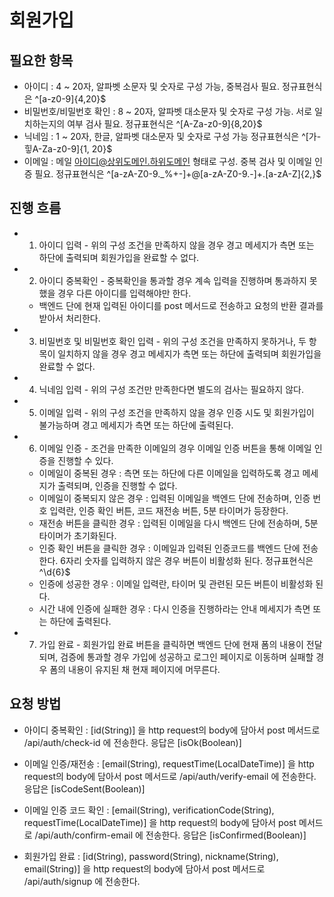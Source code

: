 # 회원가입

## 필요한 항목
- 아이디 : 4 ~ 20자, 알파벳 소문자 및 숫자로 구성 가능, 중복검사 필요. 정규표현식은 ^[a-z0-9]{4,20}$
- 비밀번호/비밀번호 확인 : 8 ~ 20자, 알파벳 대소문자 및 숫자로 구성 가능. 서로 일치하는지의 여부 검사 필요. 정규표현식은 ^[A-Za-z0-9]{8,20}$
- 닉네임 : 1 ~ 20자, 한글, 알파벳 대소문자 및 숫자로 구성 가능 정규표현식은 ^[가-힣A-Za-z0-9]{1, 20}$
- 이메일 : 메일 아이디@상위도메인.하위도메인 형태로 구성. 중복 검사 및 이메일 인증 필요. 정규표현식은 ^[a-zA-Z0-9._%+-]+@[a-zA-Z0-9.-]+\.[a-zA-Z]{2,}$

## 진행 흐름
- 1. 아이디 입력 - 위의 구성 조건을 만족하지 않을 경우 경고 메세지가 측면 또는 하단에 출력되며 회원가입을 완료할 수 없다.
- 2. 아이디 중복확인 - 중복확인을 통과할 경우 계속 입력을 진행하며 통과하지 못했을 경우 다른 아이디를 입력해야만 한다.
    - 백엔드 단에 현재 입력된 아이디를 post 메서드로 전송하고 요청의 반환 결과를 받아서 처리한다.
- 3. 비밀번호 및 비밀번호 확인 입력 - 위의 구성 조건을 만족하지 못하거나, 두 항목이 일치하지 않을 경우 경고 메세지가 측면 또는 하단에 출력되며 회원가입을 완료할 수 없다.
- 4. 닉네임 입력 - 위의 구성 조건만 만족한다면 별도의 검사는 필요하지 않다.
- 5. 이메일 입력 - 위의 구성 조건을 만족하지 않을 경우 인증 시도 및 회원가입이 불가능하며 경고 메세지가 측면 또는 하단에 출력된다.
- 6. 이메일 인증 - 조건을 만족한 이메일의 경우 이메일 인증 버튼을 통해 이메일 인증을 진행할 수 있다.
    - 이메일이 중복된 경우 : 측면 또는 하단에 다른 이메일을 입력하도록 경고 메세지가 출력되며, 인증을 진행할 수 없다.
    - 이메일이 중복되지 않은 경우 : 입력된 이메일을 백엔드 단에 전송하며, 인증 번호 입력란, 인증 확인 버튼, 코드 재전송 버튼, 5분 타이머가 등장한다.
    - 재전송 버튼을 클릭한 경우 : 입력된 이메일을 다시 백엔드 단에 전송하며, 5분 타이머가 초기화된다.
    - 인증 확인 버튼을 클릭한 경우 : 이메일과 입력된 인증코드를 백엔드 단에 전송한다. 6자리 숫자를 입력하지 않은 경우 버튼이 비활성화 된다. 정규표현식은 ^\d{6}$
    - 인증에 성공한 경우 : 이메일 입력란, 타이머 및 관련된 모든 버튼이 비활성화 된다.
    - 시간 내에 인증에 실패한 경우 : 다시 인증을 진행하라는 안내 메세지가 측면 또는 하단에 출력된다.
- 7. 가입 완료 - 회원가입 완료 버튼을 클릭하면 백엔드 단에 현재 폼의 내용이 전달되며, 검증에 통과할 경우 가입에 성공하고 로그인 페이지로 이동하며 실패할 경우 폼의 내용이 유지된 채 현재 페이지에 머무른다.

## 요청 방법
- 아이디 중복확인 : [id(String)] 을 http request의 body에 담아서 post 메서드로 /api/auth/check-id 에 전송한다. 응답은 [isOk(Boolean)]

- 이메일 인증/재전송 : [email(String), requestTime(LocalDateTime)] 을 http request의 body에 담아서 post 메서드로 /api/auth/verify-email 에 전송한다. 응답은 [isCodeSent(Boolean)]

- 이메일 인증 코드 확인 : [email(String), verificationCode(String), requestTime(LocalDateTime)] 을 http request의 body에 담아서 post 메서드로 /api/auth/confirm-email 에 전송한다. 응답은 [isConfirmed(Boolean)]

- 회원가입 완료 : [id(String), password(String), nickname(String), email(String)] 을 http request의 body에 담아서 post 메서드로 /api/auth/signup 에 전송한다.